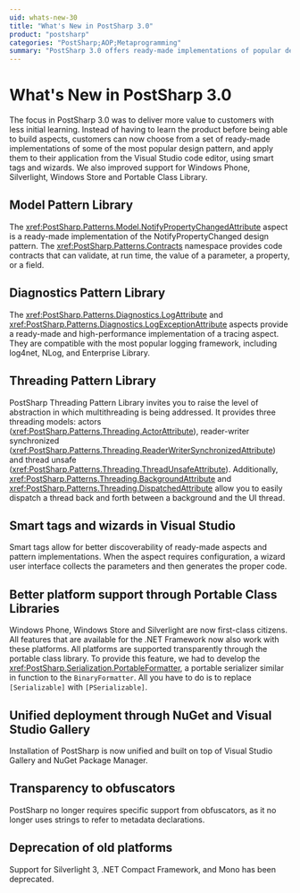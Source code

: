 ```yaml
---
uid: whats-new-30
title: "What's New in PostSharp 3.0"
product: "postsharp"
categories: "PostSharp;AOP;Metaprogramming"
summary: "PostSharp 3.0 offers ready-made implementations of popular design patterns, improved support for Windows Phone, Silverlight, Windows Store, and Portable Class Library, and better discoverability through smart tags and wizards in Visual Studio."
---
```

# What's New in PostSharp 3.0

The focus in PostSharp 3.0 was to deliver more value to customers with less initial learning. Instead of having to learn the product before being able to build aspects, customers can now choose from a set of ready-made implementations of some of the most popular design pattern, and apply them to their application from the Visual Studio code editor, using smart tags and wizards. We also improved support for Windows Phone, Silverlight, Windows Store and Portable Class Library.


## Model Pattern Library

The <xref:PostSharp.Patterns.Model.NotifyPropertyChangedAttribute> aspect is a ready-made implementation of the NotifyPropertyChanged design pattern. The <xref:PostSharp.Patterns.Contracts> namespace provides code contracts that can validate, at run time, the value of a parameter, a property, or a field. 


## Diagnostics Pattern Library

The <xref:PostSharp.Patterns.Diagnostics.LogAttribute> and <xref:PostSharp.Patterns.Diagnostics.LogExceptionAttribute> aspects provide a ready-made and high-performance implementation of a tracing aspect. They are compatible with the most popular logging framework, including log4net, NLog, and Enterprise Library. 


## Threading Pattern Library

PostSharp Threading Pattern Library invites you to raise the level of abstraction in which multithreading is being addressed. It provides three threading models: actors (<xref:PostSharp.Patterns.Threading.ActorAttribute>), reader-writer synchronized (<xref:PostSharp.Patterns.Threading.ReaderWriterSynchronizedAttribute>) and thread unsafe (<xref:PostSharp.Patterns.Threading.ThreadUnsafeAttribute>). Additionally, <xref:PostSharp.Patterns.Threading.BackgroundAttribute> and <xref:PostSharp.Patterns.Threading.DispatchedAttribute> allow you to easily dispatch a thread back and forth between a background and the UI thread. 


## Smart tags and wizards in Visual Studio

Smart tags allow for better discoverability of ready-made aspects and pattern implementations. When the aspect requires configuration, a wizard user interface collects the parameters and then generates the proper code.


## Better platform support through Portable Class Libraries

Windows Phone, Windows Store and Silverlight are now first-class citizens. All features that are available for the .NET Framework now also work with these platforms. All platforms are supported transparently through the portable class library. To provide this feature, we had to develop the <xref:PostSharp.Serialization.PortableFormatter>, a portable serializer similar in function to the `BinaryFormatter`. All you have to do is to replace `[Serializable]` with `[PSerializable]`. 


## Unified deployment through NuGet and Visual Studio Gallery

Installation of PostSharp is now unified and built on top of Visual Studio Gallery and NuGet Package Manager.


## Transparency to obfuscators

PostSharp no longer requires specific support from obfuscators, as it no longer uses strings to refer to metadata declarations.


## Deprecation of old platforms

Support for Silverlight 3, .NET Compact Framework, and Mono has been deprecated.


